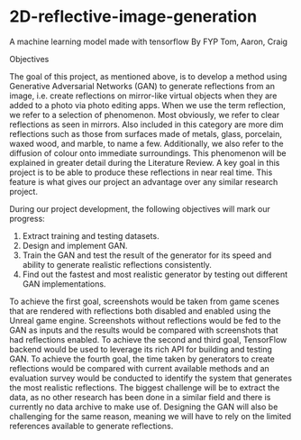 # 2D-reflective-image-generation

A machine learning model made with tensorflow
By FYP Tom, Aaron, Craig


Objectives

The goal of this project, as mentioned above, is to develop a method using Generative Adversarial Networks (GAN) to generate reflections from an image, i.e. create reflections on mirror-like virtual objects when they are added to a photo via photo editing apps. When we use the term reflection, we refer to a selection of phenomenon. Most obviously, we refer to clear reflections as seen in mirrors. Also included in this category are more dim reflections such as those from surfaces made of metals, glass, porcelain, waxed wood, and marble, to name a few. Additionally, we also refer to the diffusion of colour onto immediate surroundings. This phenomenon will be explained in greater detail during the Literature Review. A key goal in this project is to be able to produce these reflections in near real time. This feature is what gives our project an advantage over any similar research project.


During our project development, the following objectives will mark our progress:
1. Extract training and testing datasets.
2. Design and implement GAN.
3. Train the GAN and test the result of the generator for its speed and ability to generate realistic reflections consistently.
4. Find out the fastest and most realistic generator by testing out different GAN implementations.


To achieve the first goal, screenshots would be taken from game scenes that are rendered with reflections both disabled and enabled using the Unreal game engine. Screenshots without reflections would be fed to the GAN as inputs and the results would be compared with screenshots that had reflections enabled.
To achieve the second and third goal, TensorFlow backend would be used to leverage its rich API for building and testing GAN.
To achieve the fourth goal, the time taken by generators to create reflections would be compared with current available methods and an evaluation survey would be conducted to identify the system that generates the most realistic reflections.
The biggest challenge will be to extract the data, as no other research has been done in a similar field and there is currently no data archive to make use of. Designing the GAN will also be challenging for the same reason, meaning we will have to rely on the limited references available to generate reflections.
